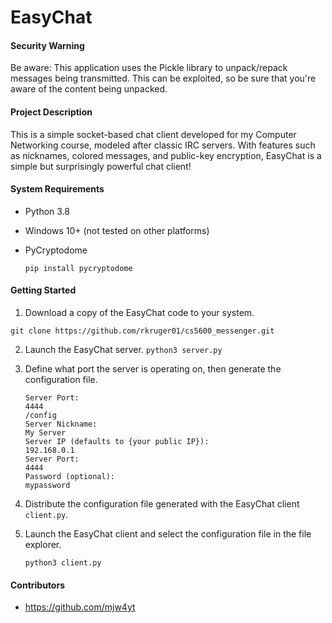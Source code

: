 # EasyChat

#### Security Warning

Be aware: This application uses the Pickle library to unpack/repack messages being transmitted. This can be exploited,
so be sure that you're aware of the content being unpacked.

#### Project Description

This is a simple socket-based chat client developed for my Computer Networking course, modeled after classic IRC
servers. With features such as nicknames, colored messages, and public-key encryption, EasyChat is a simple but
surprisingly powerful chat client!

#### System Requirements

- Python 3.8

- Windows 10+ (not tested on other platforms)

- PyCryptodome

  `pip install pycryptodome`

#### Getting Started

1. Download a copy of the EasyChat code to your system.

`git clone https://github.com/rkruger01/cs5600_messenger.git`

2. Launch the EasyChat server.
   `python3 server.py`
3. Define what port the server is operating on, then generate the configuration file.

       Server Port:
       4444
       /config
       Server Nickname:
       My Server
       Server IP (defaults to {your public IP}):
       192.168.0.1
       Server Port:
       4444
       Password (optional):
       mypassword

4. Distribute the configuration file generated with the EasyChat client `client.py`.
5. Launch the EasyChat client and select the configuration file in the file explorer.

   `python3 client.py`

#### Contributors

- https://github.com/mjw4yt
